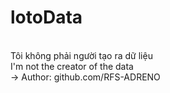 # lotoData
<br>
Tôi không phải người tạo ra dữ liệu
<br>
I'm not the creator of the data 
<br>
 -> Author: github.com/RFS-ADRENO
